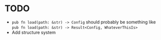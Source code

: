 # TODO

- `pub fn load(path: &str) -> Config` should probably be something like `pub fn load(path: &str) -> Result<Config, WhateverThisIs>`
- Add structure system